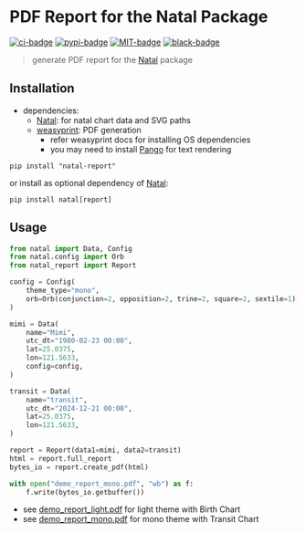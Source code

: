 # PDF Report for the Natal Package

[![ci-badge]][ci-url] [![pypi-badge]][pypi-url] [![MIT-badge]][MIT-url] [![black-badge]][black-url]

> generate PDF report for the [Natal] package

## Installation

- dependencies:
  - [Natal]: for natal chart data and SVG paths
  - [weasyprint]: PDF generation
    - refer weasyprint docs for installing OS dependencies
    - you may need to install [Pango] for text rendering

`pip install "natal-report"`

or install as optional dependency of [Natal]:

`pip install natal[report]`

## Usage

```python
from natal import Data, Config
from natal.config import Orb
from natal_report import Report

config = Config(
    theme_type="mono",
    orb=Orb(conjunction=2, opposition=2, trine=2, square=2, sextile=1),
)

mimi = Data(
    name="Mimi",
    utc_dt="1980-02-23 00:00",
    lat=25.0375,
    lon=121.5633,
    config=config,
)

transit = Data(
    name="transit",
    utc_dt="2024-12-21 00:00",
    lat=25.0375,
    lon=121.5633,
)

report = Report(data1=mimi, data2=transit)
html = report.full_report
bytes_io = report.create_pdf(html)

with open("demo_report_mono.pdf", "wb") as f:
    f.write(bytes_io.getbuffer())
```

- see [demo_report_light.pdf] for light theme with Birth Chart
- see [demo_report_mono.pdf] for mono theme with Transit Chart

[black-badge]: https://img.shields.io/badge/formatter-Black-black
[black-url]: https://github.com/psf/black
[ci-badge]: https://github.com/hoishing/natal-report/actions/workflows/ci.yml/badge.svg
[ci-url]: https://github.com/hoishing/natal-report/actions/workflows/ci.yml
[demo_report_light.pdf]: https://github.com/hoishing/natal-report/blob/main/demo_report_light.pdf
[demo_report_mono.pdf]: https://github.com/hoishing/natal-report/blob/main/demo_report_mono.pdf
[MIT-badge]: https://img.shields.io/badge/license-MIT-blue.svg
[MIT-url]: https://github.com/hoishing/natal-report/blob/main/LICENSE
[Natal]: https://github.com/hoishing/natal
[Pango]: https://gitlab.gnome.org/GNOME/pango
[pypi-badge]: https://img.shields.io/pypi/v/natal-report
[pypi-url]: https://pypi.org/project/natal-report
[weasyprint]: https://doc.courtbouillon.org/weasyprint/stable/
